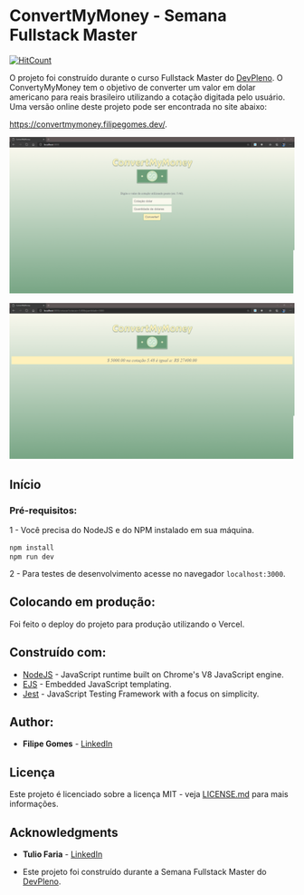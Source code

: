 # ConvertMyMoney - Semana Fullstack Master

[![HitCount](http://hits.dwyl.com/lipegomes/https://githubcom/lipegomes/convertmymoney.svg)](http://hits.dwyl.com/lipegomes/https://githubcom/lipegomes/convertmymoney)

O projeto foi construído durante o curso Fullstack Master do [DevPleno](https://devpleno.com). O ConvertyMyMoney tem o objetivo de converter um valor em dolar americano para reais brasileiro utilizando a cotação digitada pelo usuário. Uma versão online deste projeto pode ser encontrada no site abaixo:

https://convertmymoney.filipegomes.dev/.

![](https://github.com/lipegomes/convertmymoney/blob/main/public/images/home.png)

![](https://github.com/lipegomes/convertmymoney/blob/main/public/images/result.png)

##

## Início

###

### Pré-requisitos:

1 - Você precisa do NodeJS e do NPM instalado em sua máquina.

```
npm install
npm run dev
```
2 - Para testes de desenvolvimento acesse no navegador `localhost:3000`.

##

## Colocando em produção:

Foi feito o deploy do projeto para produção utilizando o Vercel.

##

## Construído com:

- [NodeJS](https://nodejs.org/) -  JavaScript runtime built on Chrome's V8 JavaScript engine.
- [EJS](https://ejs.co/) - Embedded JavaScript templating.
- [Jest](https://jestjs.io/) - JavaScript Testing Framework with a focus on simplicity.

##

## Author:

- **Filipe Gomes** - [LinkedIn](https://www.linkedin.com/in/filipe-gomes-43905a1b2/)

##

## Licença

Este projeto é licenciado sobre a licença MIT - veja [LICENSE.md](https://github.com/lipegomes/convertmymoney/blob/main/LICENSE.md) para mais informações.

##

## Acknowledgments

- **Tulio Faria** - [LinkedIn](https://www.linkedin.com/in/tuliofaria/)

- Este projeto foi construído durante a Semana Fullstack Master do [DevPleno](https://devpleno.com).
